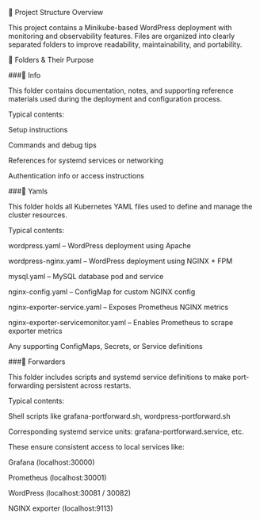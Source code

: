 📁 Project Structure Overview

This project contains a Minikube-based WordPress deployment with monitoring and observability features. Files are organized into clearly separated folders to improve readability, maintainability, and portability.

📂 Folders & Their Purpose

###📁 Info

This folder contains documentation, notes, and supporting reference materials used during the deployment and configuration process.

Typical contents:

Setup instructions

Commands and debug tips

References for systemd services or networking

Authentication info or access instructions

###📁 Yamls

This folder holds all Kubernetes YAML files used to define and manage the cluster resources.

Typical contents:

wordpress.yaml – WordPress deployment using Apache

wordpress-nginx.yaml – WordPress deployment using NGINX + FPM

mysql.yaml – MySQL database pod and service

nginx-config.yaml – ConfigMap for custom NGINX config

nginx-exporter-service.yaml – Exposes Prometheus NGINX metrics

nginx-exporter-servicemonitor.yaml – Enables Prometheus to scrape exporter metrics

Any supporting ConfigMaps, Secrets, or Service definitions

###📁 Forwarders

This folder includes scripts and systemd service definitions to make port-forwarding persistent across restarts.

Typical contents:

Shell scripts like grafana-portforward.sh, wordpress-portforward.sh

Corresponding systemd service units: grafana-portforward.service, etc.

These ensure consistent access to local services like:

Grafana (localhost:30000)

Prometheus (localhost:30001)

WordPress (localhost:30081 / 30082)

NGINX exporter (localhost:9113)

